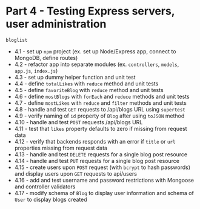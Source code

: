 # Part 4 - Testing Express servers, user administration

`bloglist`

- 4.1 - set up `npm` project (ex. set up Node/Express app, connect to MongoDB, define routes)
- 4.2 - refactor app into separate modules (ex. `controllers`, `models`, `app.js`, `index.js`)
- 4.3 - set up dummy helper function and unit test
- 4.4 - define `totalLikes` with `reduce` method and unit tests
- 4.5 - define `favoriteBlog` with `reduce` method and unit tests
- 4.6 - define `mostBlogs` with `forEach` and `reduce` methods and unit tests
- 4.7 - define `mostLikes` with `reduce` and `filter` methods and unit tests
- 4.8 - handle and test `GET` requests to /api/blogs URL using `supertest`
- 4.9 - verify naming of `id` property of `Blog` after using `toJSON` method
- 4.10 - handle and test `POST` requests /api/blogs URL
- 4.11 - test that `likes` property defaults to zero if missing from request data
- 4.12 - verify that backends responds with an error if `title` or `url` properties missing from request data
- 4.13 - handle and test `DELETE` requests for a single blog post resource
- 4.14 - handle and test `PUT` requests for a single blog post resource
- 4.15 - create users upon `POST` request (with `bcrypt` to hash passwords) and display users upon `GET` requests to api/users
- 4.16 - add and test username and password restrictions with Mongoose and controller validators
- 4.17 - modify schema of `Blog` to display user information and schema of `User` to display blogs created
